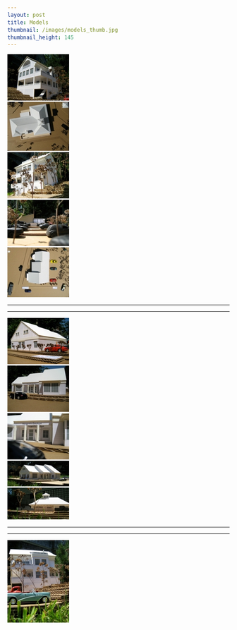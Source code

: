 ```yaml
---
layout: post
title: Models
thumbnail: /images/models_thumb.jpg
thumbnail_height: 145
---
```


<div class="span-4 append-1"><a class="fancybox" data-fancybox-group="group" href="/images/portfolio/models/1.jpg"><img alt="Models" height="105" width="140" class="top left item" src="/images/portfolio/models/1t.jpg"></a></div>
<div class="span-4 append-1"><a class="fancybox" data-fancybox-group="group" href="/images/portfolio/models/11.jpg"><img alt="Models" height="111" width="140" class="top left item" src="/images/portfolio/models/11t.jpg"></a></div>
<div class="span-4 append-1"><a class="fancybox" data-fancybox-group="group" href="/images/portfolio/models/3.jpg"><img alt="Models" width="140" height="105" class="top left item" src="/images/portfolio/models/3t.jpg"></a></div>
<div class="span-4 append-1"><a class="fancybox" data-fancybox-group="group" href="/images/portfolio/models/4.jpg"><img alt="Models" width="140" height="105" class="top left item" src="/images/portfolio/models/4t.jpg"></a></div>
<div class="span-4 last"><a class="fancybox" data-fancybox-group="group" href="/images/portfolio/models/5.jpg"><img alt="Models" height="113" width="140" class="top left item" src="/images/portfolio/models/5t.jpg"></a></div>

<hr class="space" />
<hr class="space" />

<div class="span-4 append-1"><a class="fancybox" data-fancybox-group="group" href="/images/portfolio/models/7.jpg"><img alt="Models" height="105" width="140" class="top left item" src="/images/portfolio/models/7t.jpg"></a></div>
<div class="span-4 append-1"><a class="fancybox" data-fancybox-group="group" href="/images/portfolio/models/8.jpg"><img alt="Models" height="105" width="140" class="top left item" src="/images/portfolio/models/8t.jpg"></a></div>
<div class="span-4 append-1"><a class="fancybox" data-fancybox-group="group" href="/images/portfolio/models/9.jpg"><img alt="Models" height="105" width="140" class="top left item" src="/images/portfolio/models/9t.jpg"></a></div>
<div class="span-4 append-1"><a class="fancybox" data-fancybox-group="group" href="/images/portfolio/models/6.jpg"><img alt="Models" height="58" width="140" class="top left item" src="/images/portfolio/models/6t.jpg"></a></div>
<div class="span-4 last"><a class="fancybox" data-fancybox-group="group" href="/images/portfolio/models/10.jpg"><img alt="Models" height="72" width="140" class="top left item" src="/images/portfolio/models/10t.jpg"></a></div>

<hr class="space" />
<hr class="space" />

<div class="span-4 append-1"><a class="fancybox" data-fancybox-group="group" href="/images/portfolio/models/2.jpg"><img alt="Models" height="187" width="140" class="top left item" src="/images/portfolio/models/2t.jpg"></a></div>
